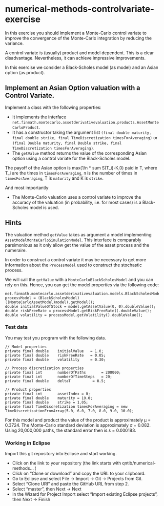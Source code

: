 # numerical-methods-controlvariate-exercise

In this exercise you should implement a Monte-Carlo control variate to improve
the convergence of the Monte-Carlo integration by reducing the variance.

A control variate is (usually) product and model dependent. This is a clear
disadvantage. Nevertheless, it can achieve impressive improvements.

In this exercise we consider a Black-Scholes model (as model) and an Asian option
(as product).

## Implement an Asian Option valuation with a Control Variate.

Implement a class with the following properties:

- It implements the interface `net.finmath.montecarlo.assetderivativevaluation.products.AssetMonteCarloProduct`.
- It has a constructor taking the argument list `(final double maturity, final double strike, final TimeDiscretization timesForAveraging)`
or `(final Double maturity, final Double strike, final TimeDiscretization timesForAveraging)`.
- The `getValue` method returns the value of the corresponding Asian option using a control variate
for the Black-Scholes model.

The payoff of the Asian option is max(1/n * sum S(T_i)-K,0) paid in T, where T_i are the times in `timesForAveraging`, n is the number of times in `timesForAveraging`, T is `maturity` and K is `strike`.

And most importantly

- The Monte-Carlo valuation uses a control variate to improve the accuracy of the valuation
(in probability, i.e. for most cases) is a Black-Scholes model is used.


## Hints

The valuation method `getValue` takes as argument a model implementing `AssetModelMonteCarloSimulationModel`.
This interface is comparably parsimonious as it only allow get the value of the asset process
and the numeraire.

In order to construct a control variate it may be necessary to get more information about
the `ProcessModel` used to construct the stochastic process.

We will call the `getValue` with a `MonteCarloBlackScholesModel` and you can rely on this. Hence, you can
get the model properties via the following code:

	net.finmath.montecarlo.assetderivativevaluation.models.BlackScholesModel processModel = (BlackScholesModel) ((MonteCarloAssetModel)model).getModel();
	double initialValueOfStock = model.getAssetValue(0, 0).doubleValue();
	double riskFreeRate = processModel.getRiskFreeRate().doubleValue();
	double volatility = processModel.getVolatility().doubleValue();

### Test data

You may test you program with the following data.

	// Model properties
	private final double	initialValue   = 1.0;
	private final double	riskFreeRate   = 0.05;
	private final double	volatility     = 0.30;

	// Process discretization properties
	private final int		numberOfPaths		= 200000;
	private final int		numberOfTimeSteps	= 20;
	private final double	deltaT			= 0.5;

	// Product properties
	private final int		assetIndex = 0;
	private final double	maturity = 10.0;
	private final double	strike = 1.05;
	private final TimeDiscretization timesForAveraging = new TimeDiscretizationFromArray(5.0, 6.0, 7.0, 8.0, 9.0, 10.0);

For this model and product the value of the product is approximately &mu; = 0.3724.
The Monte-Carlo standard deviation is approximately &sigma; = 0.082.
Using 20,000,000 paths, the standard error then is &epsilon; = 0.000183.

### Working in Eclipse

Import this git repository into Eclipse and start working.

- Click on the link to your repository (the link starts with qntlb/numerical-methods… )
- Click on “Clone or download” and copy the URL to your clipboard.
- Go to Eclipse and select File -> Import -> Git -> Projects from Git.
- Select “Clone URI” and paste the GitHub URL from step 2.
- Select “master”, then Next -> Next
- In the Wizard for Project Import select “Import existing Eclipse projects”, then Next -> Finish


